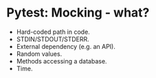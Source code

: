 # Pytest: Mocking - what?

* Hard-coded path in code.
* STDIN/STDOUT/STDERR.
* External dependency (e.g. an API).
* Random values.
* Methods accessing a database.
* Time.


